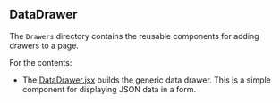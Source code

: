 ## DataDrawer

The `Drawers` directory contains the reusable components for adding drawers to a page.

For the contents:
* The [DataDrawer.jsx](https://github.com/CloudElementsOpenLabs/ezra-sample-app/blob/main/src/components/Drawers/DataDrawer.jsx) builds the generic data drawer. This is a simple component for displaying JSON data in a form. 